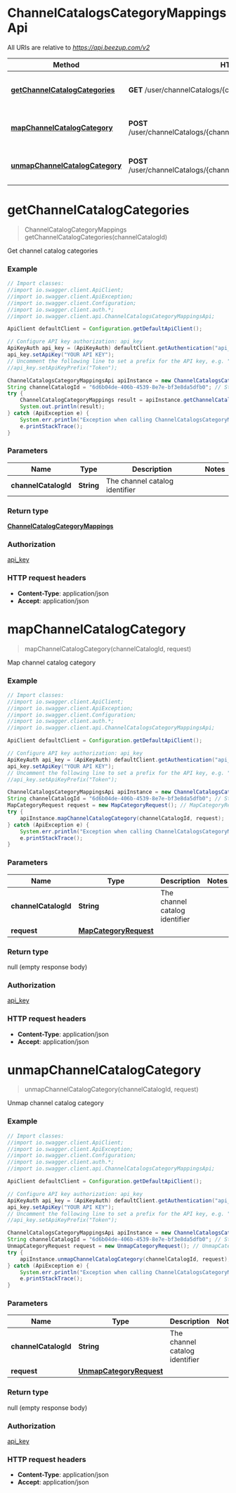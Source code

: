 # ChannelCatalogsCategoryMappingsApi

All URIs are relative to *https://api.beezup.com/v2*

Method | HTTP request | Description
------------- | ------------- | -------------
[**getChannelCatalogCategories**](ChannelCatalogsCategoryMappingsApi.md#getChannelCatalogCategories) | **GET** /user/channelCatalogs/{channelCatalogId}/categoryMappings | Get channel catalog categories
[**mapChannelCatalogCategory**](ChannelCatalogsCategoryMappingsApi.md#mapChannelCatalogCategory) | **POST** /user/channelCatalogs/{channelCatalogId}/categoryMappings/map | Map channel catalog category
[**unmapChannelCatalogCategory**](ChannelCatalogsCategoryMappingsApi.md#unmapChannelCatalogCategory) | **POST** /user/channelCatalogs/{channelCatalogId}/categoryMappings/unmap | Unmap channel catalog category


<a name="getChannelCatalogCategories"></a>
# **getChannelCatalogCategories**
> ChannelCatalogCategoryMappings getChannelCatalogCategories(channelCatalogId)

Get channel catalog categories

### Example
```java
// Import classes:
//import io.swagger.client.ApiClient;
//import io.swagger.client.ApiException;
//import io.swagger.client.Configuration;
//import io.swagger.client.auth.*;
//import io.swagger.client.api.ChannelCatalogsCategoryMappingsApi;

ApiClient defaultClient = Configuration.getDefaultApiClient();

// Configure API key authorization: api_key
ApiKeyAuth api_key = (ApiKeyAuth) defaultClient.getAuthentication("api_key");
api_key.setApiKey("YOUR API KEY");
// Uncomment the following line to set a prefix for the API key, e.g. "Token" (defaults to null)
//api_key.setApiKeyPrefix("Token");

ChannelCatalogsCategoryMappingsApi apiInstance = new ChannelCatalogsCategoryMappingsApi();
String channelCatalogId = "6d6b04de-406b-4539-8e7e-bf3e8da5dfb0"; // String | The channel catalog identifier
try {
    ChannelCatalogCategoryMappings result = apiInstance.getChannelCatalogCategories(channelCatalogId);
    System.out.println(result);
} catch (ApiException e) {
    System.err.println("Exception when calling ChannelCatalogsCategoryMappingsApi#getChannelCatalogCategories");
    e.printStackTrace();
}
```

### Parameters

Name | Type | Description  | Notes
------------- | ------------- | ------------- | -------------
 **channelCatalogId** | **String**| The channel catalog identifier |

### Return type

[**ChannelCatalogCategoryMappings**](ChannelCatalogCategoryMappings.md)

### Authorization

[api_key](../README.md#api_key)

### HTTP request headers

 - **Content-Type**: application/json
 - **Accept**: application/json

<a name="mapChannelCatalogCategory"></a>
# **mapChannelCatalogCategory**
> mapChannelCatalogCategory(channelCatalogId, request)

Map channel catalog category

### Example
```java
// Import classes:
//import io.swagger.client.ApiClient;
//import io.swagger.client.ApiException;
//import io.swagger.client.Configuration;
//import io.swagger.client.auth.*;
//import io.swagger.client.api.ChannelCatalogsCategoryMappingsApi;

ApiClient defaultClient = Configuration.getDefaultApiClient();

// Configure API key authorization: api_key
ApiKeyAuth api_key = (ApiKeyAuth) defaultClient.getAuthentication("api_key");
api_key.setApiKey("YOUR API KEY");
// Uncomment the following line to set a prefix for the API key, e.g. "Token" (defaults to null)
//api_key.setApiKeyPrefix("Token");

ChannelCatalogsCategoryMappingsApi apiInstance = new ChannelCatalogsCategoryMappingsApi();
String channelCatalogId = "6d6b04de-406b-4539-8e7e-bf3e8da5dfb0"; // String | The channel catalog identifier
MapCategoryRequest request = new MapCategoryRequest(); // MapCategoryRequest | 
try {
    apiInstance.mapChannelCatalogCategory(channelCatalogId, request);
} catch (ApiException e) {
    System.err.println("Exception when calling ChannelCatalogsCategoryMappingsApi#mapChannelCatalogCategory");
    e.printStackTrace();
}
```

### Parameters

Name | Type | Description  | Notes
------------- | ------------- | ------------- | -------------
 **channelCatalogId** | **String**| The channel catalog identifier |
 **request** | [**MapCategoryRequest**](MapCategoryRequest.md)|  |

### Return type

null (empty response body)

### Authorization

[api_key](../README.md#api_key)

### HTTP request headers

 - **Content-Type**: application/json
 - **Accept**: application/json

<a name="unmapChannelCatalogCategory"></a>
# **unmapChannelCatalogCategory**
> unmapChannelCatalogCategory(channelCatalogId, request)

Unmap channel catalog category

### Example
```java
// Import classes:
//import io.swagger.client.ApiClient;
//import io.swagger.client.ApiException;
//import io.swagger.client.Configuration;
//import io.swagger.client.auth.*;
//import io.swagger.client.api.ChannelCatalogsCategoryMappingsApi;

ApiClient defaultClient = Configuration.getDefaultApiClient();

// Configure API key authorization: api_key
ApiKeyAuth api_key = (ApiKeyAuth) defaultClient.getAuthentication("api_key");
api_key.setApiKey("YOUR API KEY");
// Uncomment the following line to set a prefix for the API key, e.g. "Token" (defaults to null)
//api_key.setApiKeyPrefix("Token");

ChannelCatalogsCategoryMappingsApi apiInstance = new ChannelCatalogsCategoryMappingsApi();
String channelCatalogId = "6d6b04de-406b-4539-8e7e-bf3e8da5dfb0"; // String | The channel catalog identifier
UnmapCategoryRequest request = new UnmapCategoryRequest(); // UnmapCategoryRequest | 
try {
    apiInstance.unmapChannelCatalogCategory(channelCatalogId, request);
} catch (ApiException e) {
    System.err.println("Exception when calling ChannelCatalogsCategoryMappingsApi#unmapChannelCatalogCategory");
    e.printStackTrace();
}
```

### Parameters

Name | Type | Description  | Notes
------------- | ------------- | ------------- | -------------
 **channelCatalogId** | **String**| The channel catalog identifier |
 **request** | [**UnmapCategoryRequest**](UnmapCategoryRequest.md)|  |

### Return type

null (empty response body)

### Authorization

[api_key](../README.md#api_key)

### HTTP request headers

 - **Content-Type**: application/json
 - **Accept**: application/json

